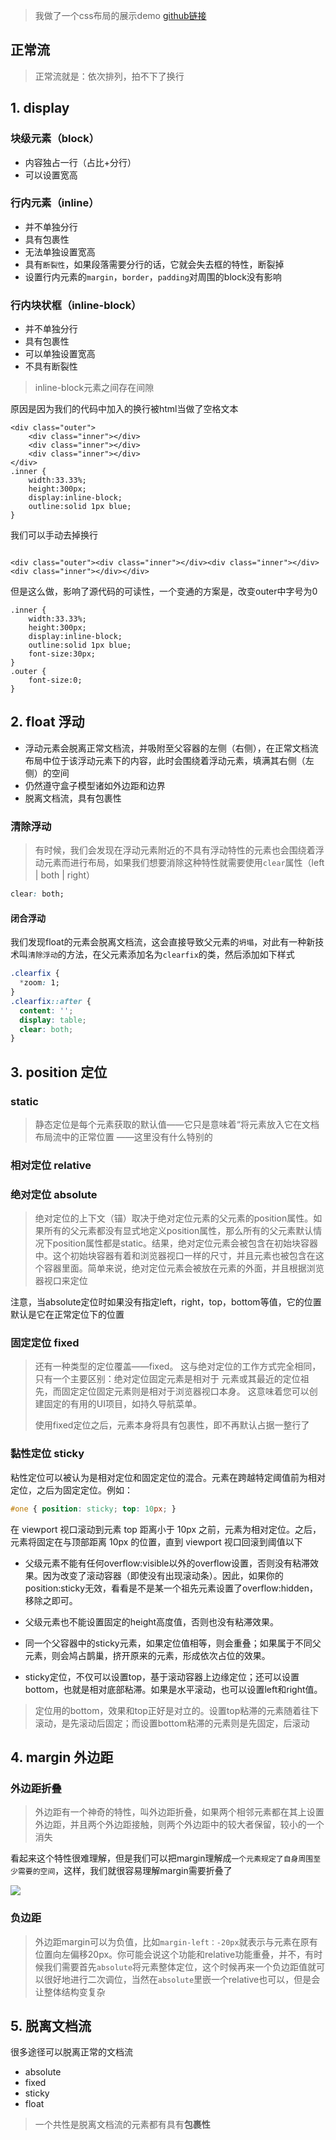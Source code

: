 > 我做了一个css布局的展示demo [github链接](https://github.com/luvsunlight/css-layout-demo)

## 正常流

> 正常流就是：依次排列，拍不下了换行
 
## 1. display

### 块级元素（block）

* 内容独占一行（占比+分行）
* 可以设置宽高

### 行内元素（inline）

* 并不单独分行
* 具有包裹性
* 无法单独设置宽高
* 具有`断裂性`，如果段落需要分行的话，它就会失去框的特性，断裂掉
* 设置行内元素的`margin`，`border`，`padding`对周围的block没有影响

### 行内块状框（inline-block）

* 并不单独分行
* 具有包裹性
* 可以单独设置宽高
* 不具有断裂性

> inline-block元素之间存在间隙

原因是因为我们的代码中加入的换行被html当做了空格文本

```
<div class="outer">
    <div class="inner"></div>
    <div class="inner"></div>
    <div class="inner"></div>
</div>
.inner {
    width:33.33%;
    height:300px;
    display:inline-block;
    outline:solid 1px blue;
}
```

我们可以手动去掉换行

```

<div class="outer"><div class="inner"></div><div class="inner"></div><div class="inner"></div></div>
```

但是这么做，影响了源代码的可读性，一个变通的方案是，改变outer中字号为0

```
.inner {
    width:33.33%;
    height:300px;
    display:inline-block;
    outline:solid 1px blue;
    font-size:30px;
}
.outer {
    font-size:0;
}
```

## 2. float 浮动

* 浮动元素会脱离正常文档流，并吸附至父容器的左侧（右侧），在正常文档流布局中位于该浮动元素下的内容，此时会围绕着浮动元素，填满其右侧（左侧）的空间
* 仍然遵守盒子模型诸如外边距和边界
* 脱离文档流，具有包裹性

### 清除浮动

> 有时候，我们会发现在浮动元素附近的不具有浮动特性的元素也会围绕着浮动元素而进行布局，如果我们想要消除这种特性就需要使用`clear`属性（left | both | right）

```css
clear: both;
```

#### 闭合浮动

我们发现float的元素会脱离文档流，这会直接导致父元素的`坍塌`，对此有一种新技术叫`清除浮动`的方法，在父元素添加名为`clearfix`的类，然后添加如下样式

```css
.clearfix {
  *zoom: 1;
}
.clearfix::after {
  content: '';
  display: table;
  clear: both;
}
```

## 3. position 定位

### static

> 静态定位是每个元素获取的默认值——它只是意味着“将元素放入它在文档布局流中的正常位置 ——这里没有什么特别的

### 相对定位 relative

### 绝对定位 absolute

> 绝对定位的上下文（锚）取决于绝对定位元素的父元素的position属性。如果所有的父元素都没有显式地定义position属性，那么所有的父元素默认情况下position属性都是static。结果，绝对定位元素会被包含在初始块容器中。这个初始块容器有着和浏览器视口一样的尺寸，并且<html>元素也被包含在这个容器里面。简单来说，绝对定位元素会被放在<html>元素的外面，并且根据浏览器视口来定位

注意，当absolute定位时如果没有指定left，right，top，bottom等值，它的位置默认是它在正常定位下的位置

### 固定定位 fixed

> 还有一种类型的定位覆盖——fixed。 这与绝对定位的工作方式完全相同，只有一个主要区别：绝对定位固定元素是相对于 <html> 元素或其最近的定位祖先，而固定定位固定元素则是相对于浏览器视口本身。 这意味着您可以创建固定的有用的UI项目，如持久导航菜单。
> 
> 使用fixed定位之后，元素本身将具有包裹性，即不再默认占据一整行了

### 黏性定位 sticky

粘性定位可以被认为是相对定位和固定定位的混合。元素在跨越特定阈值前为相对定位，之后为固定定位。例如：

```css
#one { position: sticky; top: 10px; }
```

在 viewport 视口滚动到元素 top 距离小于 10px 之前，元素为相对定位。之后，元素将固定在与顶部距离 10px 的位置，直到 viewport 视口回滚到阈值以下

* 父级元素不能有任何overflow:visible以外的overflow设置，否则没有粘滞效果。因为改变了滚动容器（即使没有出现滚动条）。因此，如果你的position:sticky无效，看看是不是某一个祖先元素设置了overflow:hidden，移除之即可。

* 父级元素也不能设置固定的height高度值，否则也没有粘滞效果。
* 同一个父容器中的sticky元素，如果定位值相等，则会重叠；如果属于不同父元素，则会鸠占鹊巢，挤开原来的元素，形成依次占位的效果。
* sticky定位，不仅可以设置top，基于滚动容器上边缘定位；还可以设置bottom，也就是相对底部粘滞。如果是水平滚动，也可以设置left和right值。


> 定位用的bottom，效果和top正好是对立的。设置top粘滞的元素随着往下滚动，是先滚动后固定；而设置bottom粘滞的元素则是先固定，后滚动

## 4. margin 外边距

### 外边距折叠

> 外边距有一个神奇的特性，叫外边距折叠，如果两个相邻元素都在其上设置外边距，并且两个外边距接触，则两个外边距中的较大者保留，较小的一个消失

看起来这个特性很难理解，但是我们可以把margin理解成`一个元素规定了自身周围至少需要的空间`，这样，我们就很容易理解margin需要折叠了

![](http://ww3.sinaimg.cn/large/006tNc79ly1g4p6ywflhej30h80audg5.jpg)

### 负边距

> 外边距margin可以为负值，比如`margin-left：-20px`就表示与元素在原有位置向左偏移20px。你可能会说这个功能和relative功能重叠，并不，有时候我们需要首先`absolute`将元素整体定位，这个时候再来一个负边距值就可以很好地进行二次调位，当然在`absolute`里嵌一个relative也可以，但是会让整体结构变复杂

## 5. 脱离文档流

很多途径可以脱离正常的文档流

* absolute
* fixed
* sticky
* float

> 一个共性是脱离文档流的元素都有具有**包裹性**